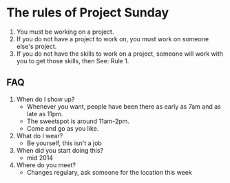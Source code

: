 # The rules of Project Sunday

1. You must be working on a project.
2. If you do not have a project to work on, you must work on someone else's project.
3. If you do not have the skills to work on a project, someone will work with you to get those skills, then See: Rule 1.


## FAQ

1. When do I show up?
   * Whenever you want, people have been there as early as 7am and as late as 11pm.
   * The sweetspot is around 11am-2pm.
   * Come and go as you like.
1. What do I wear?
   * Be yourself, this isn't a job
1. When did you start doing this?
   * mid 2014
1. Where do you meet?
   * Changes regulary, ask someone for the location this week
